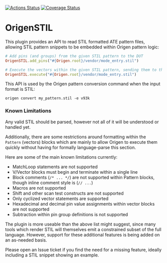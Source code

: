 [![Actions Status](https://github.com/Origen-SDK/origen_stil/workflows/Ruby/badge.svg)](https://github.com/Origen-SDK/origen_stil/actions)
[![Coverage Status](https://coveralls.io/repos/github/Origen-SDK/origen_stil/badge.svg?branch=master)](https://coveralls.io/github/Origen-SDK/origen_stil?branch=master)

# OrigenSTIL

This plugin provides an API to read STIL formatted ATE pattern files, allowing STIL pattern snippets to be embedded within Origen pattern logic:

~~~ruby
# Add pins (and groups) from the given STIL pattern to the DUT
OrigenSTIL.add_pins("#{Origen.root}/vendor/mode_entry.stil")

# Execute the vectors within the given STIL pattern, sending them to the current tester
OrigenSTIL.execute("#{Origen.root}/vendor/mode_entry.stil")
~~~

This API is used by the Origen pattern conversion command when the input format is STIL:

~~~text
origen convert my_pattern.stil -e v93k
~~~

### Known Limitations

Any valid STIL should be parsed, however not all of it will be understood or handled yet.

Additionally, there are some restrictions around formatting within the `Pattern` (vectors) blocks which are mainly to allow Origen to execute them quickly without having for formally language-parse this section.

Here are some of the main known limitations currently:

* MatchLoop statements are not supported
* V/Vector blocks must begin and terminate within a single line
* Block comments (`/* ... */`) are not supported within Pattern blocks, though inline comment style is (`// ...`)
* Macros are not supported
* Shift and other scan test constructs are not supported
* Only cyclized vector statements are supported
* Hexadecimal and decimal pin value assignments within vector blocks are not supported
* Subtraction within pin group definitions is not supported

The plugin is more useable than the above list might suggest, since many tools which render STIL will themselves emit a constrained subset of the full language.
However, support for these additional features is being added on an as-needed basis.

Please open an Issue ticket if you find the need for a missing feature, ideally including a STIL snippet showing an example.






